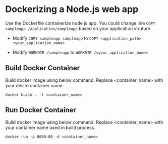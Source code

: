 # Dockerizing a Node.js web app 

Use the Dockerfile containerize node js app.
You could change line `COPY sampleapp /application/sampleapp` based on your application struture.

- Modify `COPY sampleapp sampleapp` to `COPY <application_path> <your_application_name>`

- Modify `WORKDIR /sampleapp` to `WORKDIR /<your_application_name>`

## Build Docker Container

Build docker image using below command. Replace <container_name> with your desire container name.

`docker build . -t <container_name>`

## Run Docker Container

Build docker image using below command. Replace <container_name> with your container name used in build process.

`docker run -p 8080:80 -d <container_name>`
